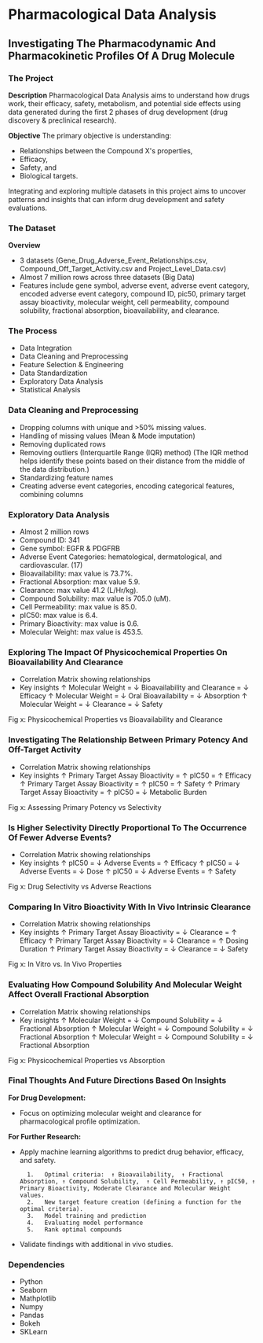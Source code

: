 
# Pharmacological Data Analysis

## Investigating The Pharmacodynamic And Pharmacokinetic Profiles Of A Drug Molecule

### The Project

**Description**
Pharmacological Data Analysis aims to understand how drugs work, their efficacy, safety, metabolism, and potential side effects using data generated during the first 2 phases of drug development (drug discovery & preclinical research). 

**Objective**
The primary objective is understanding:

- Relationships between the Compound X's properties, 
- Efficacy,
- Safety, and
- Biological targets. 

Integrating and exploring multiple datasets in this project aims to uncover patterns and insights that can inform drug development and safety evaluations.


### The Dataset

**Overview**

- 3 datasets (Gene_Drug_Adverse_Event_Relationships.csv, Compound_Off_Target_Activity.csv and Project_Level_Data.csv)
- Almost 7 million rows across three datasets (Big Data)
- Features include gene symbol, adverse event, adverse event category, encoded adverse event category, compound ID, pic50, primary target assay bioactivity, molecular weight, cell permeability, compound solubility, fractional absorption, bioavailability, and clearance.


### The Process

- Data Integration
- Data Cleaning and Preprocessing
- Feature Selection & Engineering 
- Data Standardization
- Exploratory Data Analysis
- Statistical Analysis


### Data Cleaning and Preprocessing

- Dropping columns with unique and >50% missing values.
- Handling of missing values (Mean & Mode imputation)
- Removing duplicated rows 
- Removing outliers (Interquartile Range (IQR) method) (The IQR method helps identify these points based on their distance from the middle of the data distribution.)
- Standardizing feature names
- Creating adverse event categories, encoding categorical features, combining columns 


### Exploratory Data Analysis

- Almost 2 million rows 
- Compound ID: 341
- Gene symbol: EGFR & PDGFRB
- Adverse Event Categories: hematological, dermatological, and cardiovascular. (17)
- Bioavailability: max value is 73.7%.
- Fractional Absorption: max value 5.9.
- Clearance: max value 41.2 (L/Hr/kg).
- Compound Solubility: max value is 705.0 (uM).
- Cell Permeability: max value is 85.0.
- pIC50: max value is 6.4.
- Primary Bioactivity: max value is 0.6.
- Molecular Weight: max value is 453.5.


### Exploring The Impact Of Physicochemical Properties On Bioavailability And Clearance


- Correlation Matrix showing relationships
- Key insights
↑ Molecular Weight = ↓ Bioavailability and Clearance = ↓ Efficacy
↑ Molecular Weight = ↓ Oral Bioavailability = ↓ Absorption
↑ Molecular Weight = ↓ Clearance  = ↓ Safety 

Fig x: Physicochemical Properties vs Bioavailability and Clearance


###  Investigating The Relationship Between Primary Potency And Off-Target Activity

- Correlation Matrix showing relationships
- Key insights
↑ Primary Target Assay Bioactivity = ↑ pIC50  = ↑ Efficacy
↑ Primary Target Assay Bioactivity = ↑ pIC50  = ↑ Safety
↑ Primary Target Assay Bioactivity = ↑ pIC50  = ↓ Metabolic Burden 

Fig x:  Assessing Primary Potency vs Selectivity 


### Is Higher Selectivity Directly Proportional To The Occurrence Of Fewer Adverse Events?

- Correlation Matrix showing relationships
- Key insights
↑ pIC50 = ↓ Adverse Events = ↑ Efficacy
↑ pIC50 = ↓ Adverse Events  = ↓ Dose 
↑ pIC50 = ↓ Adverse Events  = ↑ Safety 

Fig x:  Drug Selectivity vs Adverse Reactions 


### Comparing In Vitro Bioactivity With In Vivo Intrinsic Clearance

- Correlation Matrix showing relationships
- Key insights
↑ Primary Target Assay Bioactivity = ↓ Clearance   = ↑ Efficacy
↑ Primary Target Assay Bioactivity = ↓ Clearance   = ↑ Dosing Duration
↑ Primary Target Assay Bioactivity = ↓ Clearance   = ↓ Safety 


Fig x: In Vitro vs. In Vivo Properties


### Evaluating How Compound Solubility And Molecular Weight Affect Overall Fractional Absorption

- Correlation Matrix showing relationships
- Key insights
↑ Molecular Weight = ↓ Compound Solubility = ↓ Fractional Absorption 
↑ Molecular Weight = ↓ Compound Solubility = ↓ Fractional Absorption 
↑ Molecular Weight = ↓ Compound Solubility = ↓ Fractional Absorption 


Fig x: Physicochemical Properties vs Absorption 


### Final Thoughts And Future Directions Based On Insights

**For Drug Development:**

- Focus on optimizing molecular weight and clearance for pharmacological profile optimization.

    
**For Further Research:**

- Apply machine learning algorithms to predict drug behavior, efficacy, and safety. 

        1.   Optimal criteria:  ↑ Bioavailability,  ↑ Fractional Absorption, ↑ Compound Solubility,  ↑ Cell Permeability, ↑ pIC50, ↑ Primary Bioactivity, Moderate Clearance and Molecular Weight values. 
        2.   New target feature creation (defining a function for the optimal criteria).
        3.   Model training and prediction
        4.   Evaluating model performance
        5.   Rank optimal compounds

-  Validate findings with additional in vivo studies.

### Dependencies

- Python
- Seaborn
- Mathplotlib
- Numpy
- Pandas
- Bokeh
- SKLearn

